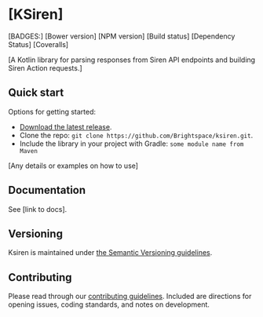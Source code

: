 # [KSiren]
[BADGES:]
[Bower version]
[NPM version]
[Build status]
[Dependency Status]
[Coveralls]

[A Kotlin library for parsing responses from Siren API endpoints and building Siren Action requests.]

## Quick start

Options for getting started:

* [Download the latest release](../../releases).
* Clone the repo: `git clone https://github.com/Brightspace/ksiren.git`.
* Include the library in your project with Gradle: `some module name from Maven`

[Any details or examples on how to use]

## Documentation

See [link to docs].

## Versioning

Ksiren is maintained under [the Semantic Versioning guidelines](http://semver.org/).

## Contributing

Please read through our [contributing guidelines](CONTRIBUTING.md). Included are directions for opening issues, coding standards, and notes on development.
